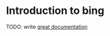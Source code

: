 # Introduction to bing

TODO: write [great documentation](http://jacobian.org/writing/what-to-write/)
